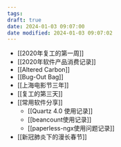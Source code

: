 ```yaml
---
tags: 
draft: true
date: 2024-01-03 09:07:00
date modified: 2024-01-03 09:07:02
---
```

- [[2020年复工的第一周]]
- [[2020年软件产品消费记录]]
- [[Altered Carbon]]
- [[Bug-Out Bag]]
- [[上海电影节三年]]
- [[复工的第三天]]
- [[常用软件分享]]
  - [[Quartz 4.0 使用记录]]
  - [[beancount使用记录]]
  - [[paperless-ngx使用问题记录]]
- [[新冠肺炎下的漫长春节]]
